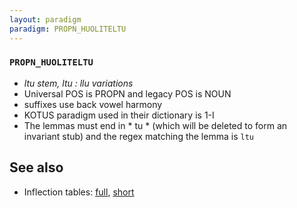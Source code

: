 ```yaml
---
layout: paradigm
paradigm: PROPN_HUOLITELTU
---
```

### ` PROPN_HUOLITELTU `

* _ltu stem, ltu : llu variations_
* Universal POS is PROPN and legacy POS is NOUN
* suffixes use back vowel harmony
* KOTUS paradigm used in their dictionary is 1-I
* The lemmas must end in * tu * (which will be deleted to form an invariant stub) and the regex matching the lemma is ` ltu `

## See also

* Inflection tables: [full](gen/H/Huoliteltu.html), [short](gen/H/Huoliteltu_wikt.html)

